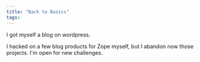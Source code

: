 ```yaml
---
title: "Back to Basics"
tags: 
---
```


I got myself a blog on wordpress.

I hacked on a few blog products for Zope myself, but I abandon now those projects. I'm open for new challenges.